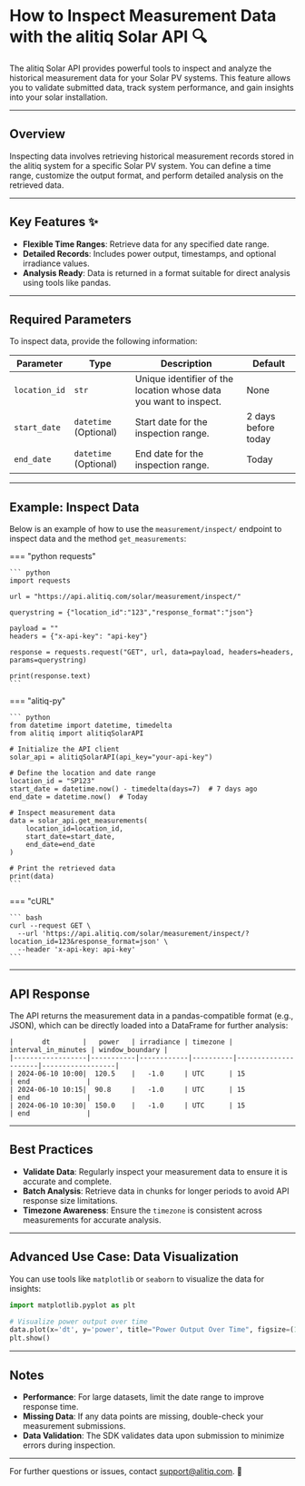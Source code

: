 # How to Inspect Measurement Data with the alitiq Solar API 🔍  

The alitiq Solar API provides powerful tools to inspect and analyze the historical measurement data for your Solar PV systems. This feature allows you to validate submitted data, track system performance, and gain insights into your solar installation.  

---

## Overview  

Inspecting data involves retrieving historical measurement records stored in the alitiq system for a specific Solar PV system. You can define a time range, customize the output format, and perform detailed analysis on the retrieved data.

---

## Key Features ✨  

- **Flexible Time Ranges**: Retrieve data for any specified date range.  
- **Detailed Records**: Includes power output, timestamps, and optional irradiance values.  
- **Analysis Ready**: Data is returned in a format suitable for direct analysis using tools like pandas.  

---

## Required Parameters  

To inspect data, provide the following information:  

| **Parameter**   | **Type**          | **Description**                                                   | **Default**              |  
|------------------|-------------------|-------------------------------------------------------------------|--------------------------|  
| `location_id`    | `str`            | Unique identifier of the location whose data you want to inspect. | None                     |  
| `start_date`     | `datetime` (Optional) | Start date for the inspection range.                              | 2 days before today      |  
| `end_date`       | `datetime` (Optional) | End date for the inspection range.                                | Today                    |  

---

## Example: Inspect Data  

Below is an example of how to use the `measurement/inspect/` endpoint to inspect data and the method `get_measurements`:  


=== "python requests"

    ``` python
    import requests
    
    url = "https://api.alitiq.com/solar/measurement/inspect/"
    
    querystring = {"location_id":"123","response_format":"json"}
    
    payload = ""
    headers = {"x-api-key": "api-key"}
    
    response = requests.request("GET", url, data=payload, headers=headers, params=querystring)
    
    print(response.text)
    ```

=== "alitiq-py"

    ``` python
    from datetime import datetime, timedelta
    from alitiq import alitiqSolarAPI
    
    # Initialize the API client
    solar_api = alitiqSolarAPI(api_key="your-api-key")
    
    # Define the location and date range
    location_id = "SP123"
    start_date = datetime.now() - timedelta(days=7)  # 7 days ago
    end_date = datetime.now()  # Today
    
    # Inspect measurement data
    data = solar_api.get_measurements(
        location_id=location_id, 
        start_date=start_date, 
        end_date=end_date
    )
    
    # Print the retrieved data
    print(data)
    ```

=== "cURL"

    ``` bash
    curl --request GET \
      --url 'https://api.alitiq.com/solar/measurement/inspect/?location_id=123&response_format=json' \
      --header 'x-api-key: api-key'
    ``` 


---

## API Response  

The API returns the measurement data in a pandas-compatible format (e.g., JSON), which can be directly loaded into a DataFrame for further analysis:  

```plaintext
|       dt        |   power   | irradiance | timezone | interval_in_minutes | window_boundary |  
|------------------|-----------|------------|----------|---------------------|------------------|  
| 2024-06-10 10:00|  120.5    |   -1.0     | UTC      | 15                  | end              |  
| 2024-06-10 10:15|  90.8     |   -1.0     | UTC      | 15                  | end              |  
| 2024-06-10 10:30|  150.0    |   -1.0     | UTC      | 15                  | end              |  
```  

---

## Best Practices  

- **Validate Data**: Regularly inspect your measurement data to ensure it is accurate and complete.  
- **Batch Analysis**: Retrieve data in chunks for longer periods to avoid API response size limitations.  
- **Timezone Awareness**: Ensure the `timezone` is consistent across measurements for accurate analysis.  

---

## Advanced Use Case: Data Visualization  

You can use tools like `matplotlib` or `seaborn` to visualize the data for insights:  

```python
import matplotlib.pyplot as plt

# Visualize power output over time
data.plot(x='dt', y='power', title="Power Output Over Time", figsize=(10, 6))
plt.show()
```  

---

## Notes  

- **Performance**: For large datasets, limit the date range to improve response time.  
- **Missing Data**: If any data points are missing, double-check your measurement submissions.  
- **Data Validation**: The SDK validates data upon submission to minimize errors during inspection.  

---

For further questions or issues, contact [support@alitiq.com](mailto:support@alitiq.com). 🌟  